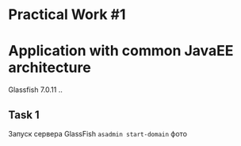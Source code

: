 # Practical Work #1 
# Application with common JavaEE architecture

Glassfish 7.0.11
..

## Task 1

Запуск сервера GlassFish
`asadmin start-domain`
фото


